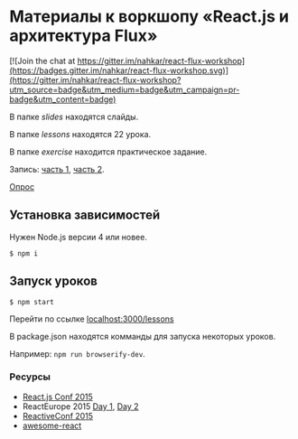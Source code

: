 # Материалы к воркшопу «React.js и архитектура Flux»

[![Join the chat at https://gitter.im/nahkar/react-flux-workshop](https://badges.gitter.im/nahkar/react-flux-workshop.svg)](https://gitter.im/nahkar/react-flux-workshop?utm_source=badge&utm_medium=badge&utm_campaign=pr-badge&utm_content=badge)

В папке *slides* находятся слайды.

В папке *lessons* находятся 22 урока.

В папке *exercise* находится практическое задание.

Запись: [часть 1](https://www.youtube.com/watch?v=0h7eluYJtZc), [часть 2](https://www.youtube.com/watch?v=iGbw7FFpvXQ).

[Опрос](http://itsquiz.com/en/activations/56757046dc93effa47e3b9cc)

## Установка зависимостей

Нужен Node.js версии 4 или новее.

```
$ npm i
```

## Запуск уроков

```
$ npm start
```

Перейти по ссылке [localhost:3000/lessons](http://localhost:3000/lessons)

В package.json находятся комманды для запуска некоторых уроков.

Например: `npm run browserify-dev`.

### Ресурсы

- [React.js Conf 2015](https://www.youtube.com/playlist?list=PLb0IAmt7-GS1cbw4qonlQztYV1TAW0sCr)
- ReactEurope 2015 [Day 1](https://www.youtube.com/playlist?list=PLCC436JpVnK0Phxld2dD4tM4xPMxJCiRD), [Day 2](https://www.youtube.com/playlist?list=PLCC436JpVnK3HvUSAHpt-LRJkIK8pQG6R)
- [ReactiveConf 2015](https://www.youtube.com/channel/UCBHdUnixTWymmXBIw12Y8Qg/videos)
- [awesome-react](https://github.com/enaqx/awesome-react)
